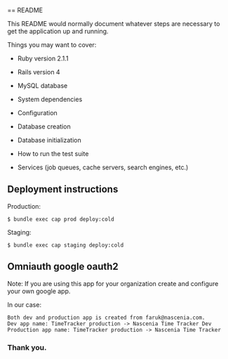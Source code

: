 == README

This README would normally document whatever steps are necessary to get the
application up and running.

Things you may want to cover:

* Ruby version 2.1.1

* Rails version 4

* MySQL database

* System dependencies

* Configuration

* Database creation

* Database initialization

* How to run the test suite

* Services (job queues, cache servers, search engines, etc.)

## Deployment instructions

Production:
```
$ bundle exec cap prod deploy:cold
```

Staging:
```
$ bundle exec cap staging deploy:cold
```

## Omniauth google oauth2
Note: If you are using this app for your organization create and configure your own google app. 

In our case:
```
Both dev and production app is created from faruk@nascenia.com.
Dev app name: TimeTracker production -> Nascenia Time Tracker Dev
Production app name: TimeTracker production -> Nascenia Time Tracker
```

### Thank you.
